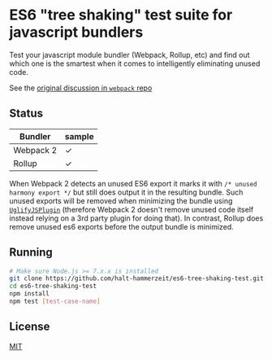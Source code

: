 # ES6 "tree shaking" test suite for javascript bundlers

<!-- 
[![NPM Version][npm-badge]][npm]
[![Build Status][travis-badge]][travis]
[![Test Coverage][coveralls-badge]][coveralls] -->

Test your javascript module bundler (Webpack, Rollup, etc) and find out which one is the smartest when it comes to intelligently eliminating unused code.

See the [original discussion in `webpack` repo](https://github.com/webpack/webpack/issues/2867)

## Status

| Bundler   | sample |
|-----------|--------|
| Webpack 2 |   ✓    |
| Rollup    |   ✓    |

When Webpack 2 detects an unused ES6 export it marks it with `/* unused harmony export */` but still does output it in the resulting bundle. Such unused exports will be removed when minimizing the bundle using [`UglifyJSPlugin`](https://github.com/webpack-contrib/uglifyjs-webpack-plugin) (therefore Webpack 2 doesn't remove unused code itself instead relying on a 3rd party plugin for doing that). In contrast, Rollup does remove unused es6 exports before the output bundle is minimized.

## Running

```sh
# Make sure Node.js >= 7.x.x is installed
git clone https://github.com/halt-hammerzeit/es6-tree-shaking-test.git
cd es6-tree-shaking-test
npm install
npm test [test-case-name]
```

## License

[MIT](LICENSE)

[npm]: https://www.npmjs.org/package/universal-webpack
[npm-badge]: https://img.shields.io/npm/v/universal-webpack.svg?style=flat-square

[travis]: https://travis-ci.org/halt-hammerzeit/universal-webpack
[travis-badge]: https://img.shields.io/travis/halt-hammerzeit/universal-webpack/master.svg?style=flat-square

[coveralls]: https://coveralls.io/r/halt-hammerzeit/universal-webpack?branch=master
[coveralls-badge]: https://img.shields.io/coveralls/halt-hammerzeit/universal-webpack/master.svg?style=flat-square
